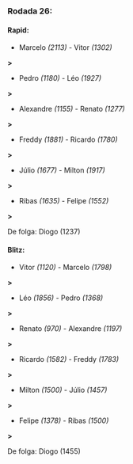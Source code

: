 ### Rodada 26:

#### Rapid:

* Marcelo *(2113)*     -     Vitor *(1302)*

 **>** 
* Pedro *(1180)*     -     Léo *(1927)*

 **>** 
* Alexandre *(1155)*     -     Renato *(1277)*

 **>** 
* Freddy *(1881)*     -     Ricardo *(1780)*

 **>** 
* Júlio *(1677)*     -     Milton *(1917)*

 **>** 
* Ribas *(1635)*     -     Felipe *(1552)*

 **>** 

De folga: Diogo (1237)

#### Blitz:

* Vitor *(1120)*     -     Marcelo *(1798)*

 **>** 
* Léo *(1856)*     -     Pedro *(1368)*

 **>** 
* Renato *(970)*     -     Alexandre *(1197)*

 **>** 
* Ricardo *(1582)*     -     Freddy *(1783)*

 **>** 
* Milton *(1500)*     -     Júlio *(1457)*

 **>** 
* Felipe *(1378)*     -     Ribas *(1500)*

 **>** 

De folga: Diogo (1455)

